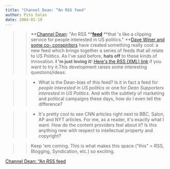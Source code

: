 ```yaml
---
title: "Channel Dean: “An RSS feed"
author: Pito Salas
date: 2004-01-19
---
```



>>

>> **[Channel Dean](<http://archive.scripting.com/2004/01/19#channelDeanDay>):
"An RSS **[**feed**](<http://xml.deanforamerica.com/channelDean.xml>) **that
's like a clipping service for people interested in US politics." **[Dave
Winer and some co-
conspiritors](<http://blogs.law.harvard.edu/tech/howChannelDeanCameToBe>) have
created something really cool: a new feed which brings together a series of
feeds that all relate to US Politics. As I've said before, **hats off** to
these kinds of innovation. **I 'm just loving it**! [Here's the RSS (XML)
link](<http://xml.deanforamerica.com/channelDean.xml>) if you want to try
it.This development raises some interesting questions/ideas:

>>

>>  
>
>>

>>  
>
>>   * What is the Dean-bias of this feed? Is it in fact a feed for _people
interested in US politics_ or one for _Dean Supporters interested in US
Politics_. And with the subtlety of marketing and political campaigns these
days, how do I even tell the difference?

>>  
>
>>   * It's pretty cool to see CNN articles right next to BBC, Salon, AP and
NYT articles. For me, as a reader, it's exactly what I want. How do the
content providers feel about it? Is this anything new with respect to
intellectual property and copyright?

>>

  
>
>>

>> Keep 'em coming. This is what makes this space ("this" = RSS, Blogging,
Syndication, etc.) so exciting.


[Channel Dean: “An RSS feed](None)
